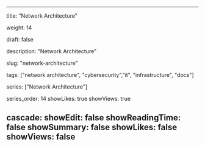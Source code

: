 ---

title: "Network Architecture"

weight: 14

draft: false

description: "Network Architecture"

slug: "network-architecture"

tags: ["network architecture", "cybersecurity","it", "infrastructure", "docs"]

series: ["Network Architecture"]

series_order: 14
showLikes: true
showViews: true

cascade:
  showEdit: false
  showReadingTime: false
  showSummary: false
  showLikes: false
  showViews: false
---